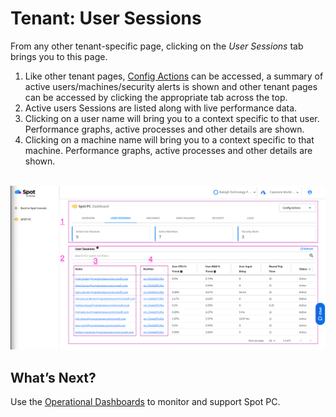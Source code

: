 # Tenant: User Sessions

From any other tenant-specific page, clicking on the _User Sessions_ tab brings you to this page.

1. Like other tenant pages, [Config Actions](spot-pc/features/spot-pc-console/tenant/config-actions) can be accessed, a summary of active users/machines/security alerts is shown and other tenant pages can be accessed by clicking the appropriate tab across the top.
2. Active users Sessions are listed along with live performance data.
3. Clicking on a user name will bring you to a context specific to that user. Performance graphs, active processes and other details are shown.
4. Clicking on a machine name will bring you to a context specific to that machine. Performance graphs, active processes and other details are shown.

<br><a href="https://docs.spot.io/spot-pc/_media/features-spot-pc-console-tenant-user-sessions-01.png" target="_blank"><img src="/spot-pc/_media/features-spot-pc-console-tenant-user-sessions-01.png" alt="Click to Enlarge" width="1000"> </a>

## What’s Next?

Use the [Operational Dashboards](spot-pc/features/spot-pc-console/tenant/) to monitor and support Spot PC.
